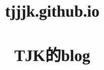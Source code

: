 # tjjjk.github.io
# TJK的blog
<!doctype html>
<html>
<head>
    <title>Later3.github.io</title>
<link href="style.css" rel="stylesheet"  type="text/css" />
<meta charset="utf-8">
<base target="_blank">
<style>
    body{
        background-image: url('/u.jpg');
                    background-size: 100%;
                background-repeat: repeat-x;

         }
    h1{
            font-family: 微软雅黑;
            font-size: 50px;
            text-align:center;
        }
    h2{
        font-family:微软雅黑;
        font-size: 30px;
        color: brown;
        }
    </style> 
</head>
<body>
<header> 
  <h1> 
赵川东的个人主页 <span class="orange"> </span>
  </h1>
  <h2> 
信号与系统课程学习<span class="orange">： </span>
  </h2>
</header>
<nav>
      <ul>
           <li><a href="链接栏">一.大作业</a> </li>
           <li><a href="链接栏">二.课后习题</a></li>
           <li><a href="链接栏">三.学习笔记</a></li>
           <li><a href="链接栏">四.其他</a></li>
           <li><a href="http://www.baidu.com">五.百度</a></li>
      </ul>
</nav> 
<div id="content">
    <section>
    <h2>信号与系统:</h2></div>
    <span class="orange">信号与系统是大学本科层次电子信息类的专业课，本课程是计算机科学与技术、信息与通信工程、
      <br>
      电子科学与技术、光学工程、仪器科学与技术、电气工程、控制科学与工程、测绘科学与技术
      等国家一级学科在大学本科阶段的专业必修课。</span>
    <br>
      <img id="imgPicture" src="https://gss0.bdstatic.com/-4o3dSag_xI4khGkpoWK1HF6hhy/baike/c0%3Dbaike80%2C5%2C5%2C80%2C26/sign=4536d53b68061d95694b3f6a1a9d61b4/e4dde71190ef76c64bd857289b16fdfaaf5167af.jpg" onload="imageResize()" style="visibility: visible; display: inline-block; width: 400px; height: 500px; margin-top: 66.5px;" url="https://gss0.bdstatic.com/-4o3dSag_xI4khGkpoWK1HF6hhy/baike/c0%3Dbaike80%2C5%2C5%2C80%2C26/sign=4536d53b68061d95694b3f6a1a9d61b4/e4dde71190ef76c64bd857289b16fdfaaf5167af.jpg">
    </section>
</div>
</body>
</html>